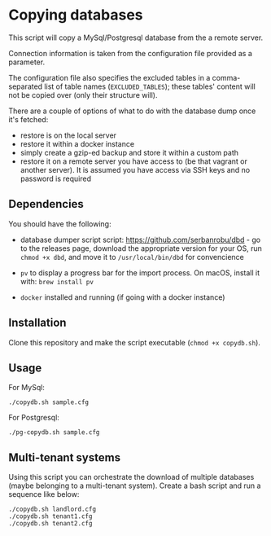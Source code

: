 # Copying databases

This script will copy a MySql/Postgresql database from the a remote server. 

Connection information is taken from the configuration file provided as a parameter.

The configuration file also specifies the excluded tables in a comma-separated list of table names (`EXCLUDED_TABLES`); these tables' content will not be copied over (only their structure will).

There are a couple of options of what to do with the database dump once it's fetched:

- restore is on the local server
- restore it within a docker instance
- simply create a gzip-ed backup and store it within a custom path
- restore it on a remote server you have access to (be that vagrant or another server). It is assumed you have access via SSH keys and no password is required

## Dependencies

You should have the following:

- database dumper script script: https://github.com/serbanrobu/dbd - go to the releases page, download the appropriate version for your OS, run `chmod +x dbd`, and move it to `/usr/local/bin/dbd` for convencience

- `pv` to display a progress bar for the import process. On macOS, install it with: `brew install pv`

- `docker` installed and running (if going with a docker instance)

## Installation

Clone this repository and make the script executable (`chmod +x copydb.sh`).

## Usage

For MySql:

```
./copydb.sh sample.cfg
```

For Postgresql:

```
./pg-copydb.sh sample.cfg
```

## Multi-tenant systems

Using this script you can orchestrate the download of multiple databases (maybe belonging to a multi-tenant system). Create a bash script and run a sequence like below:

```
./copydb.sh landlord.cfg
./copydb.sh tenant1.cfg
./copydb.sh tenant2.cfg
```

